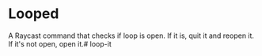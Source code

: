 # Looped

A Raycast command that checks if loop is open. If it is, quit it and reopen it. If it's not open, open it.# loop-it
